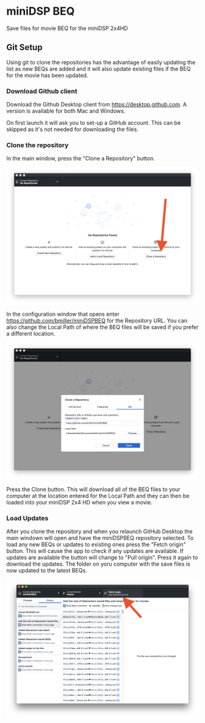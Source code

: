 # miniDSP BEQ

Save files for movie BEQ for the miniDSP 2x4HD

## Git Setup
Using git to clone the repositories has the advantage of easily updating the list as new BEQs are added and it will also update existing files if the BEQ for the movie has been updated. 

### Download Github client
Download the Github Desktop client from https://desktop.github.com. A version is available for both Mac and Windows. 

On first launch it will ask you to set-up a GitHub account.  This can be skipped as it's not needed for downloading the files. 

### Clone the repository
In the main window, press the "Clone a Repository" button.

![No repository](/images/norepo.png)


In the configuration window that opens enter https://github.com/bmiller/miniDSPBEQ for the Repository URL.  You can also change the Local Path of where the BEQ files will be saved if you prefer a different location.  

![Repository setup](/images/reposetup.png)

Press the Clone button.  This will download all of the BEQ files to your computer at the location entered for the Local Path and they can then be loaded into your miniDSP 2x4 HD when you view a movie.

### Load Updates

After you clone the repository and when you relaunch GitHub Desktop the main windown will open and have the miniDSPBEQ repository selected.  To load any new BEQs or updates to existing ones press the "Fetch origin" button.  This will cause the app to check if any updates are available.  If updates are available the button will change to "Pull origin". Press it again to download the updates.  The folder on yoru computer with the save files is now updated to the latest BEQs.  

![Fetch Updates](/images/fetchupdates.png)
